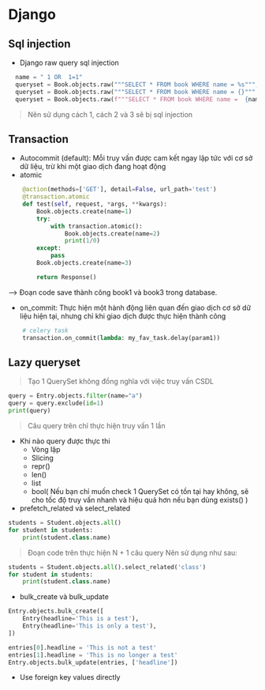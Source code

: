 # Django

## Sql injection 
- Django raw query sql injection 
```python
  name = " 1 OR  1=1"
  queryset = Book.objects.raw("""SELECT * FROM book WHERE name = %s""", [name])
  queryset = Book.objects.raw("""SELECT * FROM book WHERE name = {}""".format(name))
  queryset = Book.objects.raw(f"""SELECT * FROM book WHERE name =  {name}""")
```
> Nên sử dụng cách 1, cách 2 và 3 sẽ bị sql injection

## Transaction
- Autocommit (default): Mỗi truy vấn được cam kết ngay lập tức với cơ sở dữ liệu, trừ khi một giao dịch đang hoạt động
- atomic
```python
    @action(methods=['GET'], detail=False, url_path='test')
    @transaction.atomic
    def test(self, request, *args, **kwargs):
        Book.objects.create(name=1)
        try:
            with transaction.atomic():
                Book.objects.create(name=2)
                print(1/0)
        except:
            pass
        Book.objects.create(name=3)

        return Response()
```
--> Đoạn code save thành công book1 và book3 trong database.
- on_commit: Thực hiện một hành động liên quan đến giao dịch cơ sở dữ liệu hiện tại, nhưng chỉ khi giao dịch được thực hiện thành công
```python
    # celery task
    transaction.on_commit(lambda: my_fav_task.delay(param1))
```

## Lazy queryset
> Tạo 1 QuerySet không đồng nghĩa với việc truy vấn CSDL
```python
query = Entry.objects.filter(name="a")
query = query.exclude(id=1)
print(query)
```
> Câu query trên chỉ thực hiện truy vấn 1 lần
- Khi nào query được thực thi
  + Vòng lặp
  + Slicing
  + repr()
  + len()
  + list
  + bool( Nếu bạn chỉ muốn check 1 QuerySet có tồn tại hay không, sẽ cho tốc độ truy vấn nhanh và hiệu quả hơn nếu bạn dùng exists() )
- prefetch_related và select_related
```python
students = Student.objects.all()
for student in students:
    print(student.class.name)
```
> Đoạn code trên thực hiện N + 1 câu query
> Nên sử dụng như sau:
```python
students = Student.objects.all().select_related('class')
for student in students:
    print(student.class.name)
```
- bulk_create và bulk_update
```python
Entry.objects.bulk_create([
    Entry(headline='This is a test'),
    Entry(headline='This is only a test'),
])
```
```python
entries[0].headline = 'This is not a test'
entries[1].headline = 'This is no longer a test'
Entry.objects.bulk_update(entries, ['headline'])
```
- Use foreign key values directly
